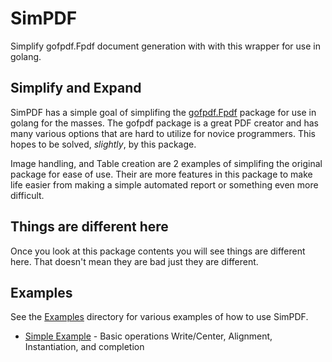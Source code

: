 # SimPDF

Simplify gofpdf.Fpdf document generation with with this wrapper for use in golang.

## Simplify and Expand

SimPDF has a simple goal of simplifing the [gofpdf.Fpdf](https://github.com/jung-kurt/gofpdf/) package for use in golang
for the masses. The gofpdf package is a great PDF creator and has many various options that are hard to utilize for novice
programmers. This hopes to be solved, _slightly_, by this package.

Image handling, and Table creation are 2 examples of simplifing the original package for ease of use. Their are more features
in this package to make life easier from making a simple automated report or something even more difficult.

## Things are different here

Once you look at this package contents you will see things are different here. That doesn't mean they are bad just they are different.

## Examples

See the [Examples](./examples) directory for various examples of how to use SimPDF. 

- [Simple Example](./examples/simple.go) - Basic operations Write/Center, Alignment, Instantiation, and completion
